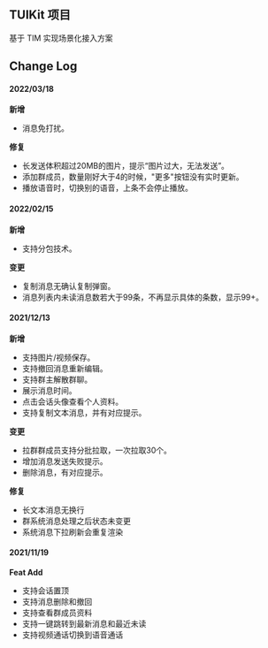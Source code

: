 ## TUIKit 项目

基于 TIM 实现场景化接入方案
## Change Log

#### 2022/03/18

**新增**
- 消息免打扰。

**修复**
- 长发送体积超过20MB的图片，提示“图片过大，无法发送”。
- 添加群成员，数量刚好大于4的时候，"更多"按钮没有实时更新。
- 播放语音时，切换别的语音，上条不会停止播放。

#### 2022/02/15

**新增**
- 支持分包技术。

**变更**
- 复制消息无确认复制弹窗。
- 消息列表内未读消息数若大于99条，不再显示具体的条数，显示99+。

#### 2021/12/13

**新增**
- 支持图片/视频保存。
- 支持撤回消息重新编辑。
- 支持群主解散群聊。
- 展示消息时间。
- 点击会话头像查看个人资料。
- 支持复制文本消息，并有对应提示。

**变更**
- 拉群群成员支持分批拉取，一次拉取30个。
- 增加消息发送失败提示。
- 删除消息，有对应提示。

**修复**
- 长文本消息无换行
- 群系统消息处理之后状态未变更
- 系统消息下拉刷新会重复渲染


#### 2021/11/19

**Feat Add**

- 支持会话置顶
- 支持消息删除和撤回
- 支持查看群成员资料
- 支持一键跳转到最新消息和最近未读
- 支持视频通话切换到语音通话



